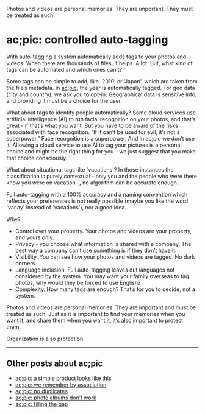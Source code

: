 Photos and videos are personal memories. They are important. They must be treated as such.
# ac;pic: controlled auto-tagging

With auto-tagging a system automatically adds tags to your photos and videos. When there are thousands of files, it helps. A lot. But, what kind of tags can be automated and which ones can’t?

Some tags can be simple to add, like '2019' or 'Japan', which are taken from the file’s metadata. In <a href="https://altocode.nl/pic/" target="_blank">ac;pic</a>, the year is automatically tagged. For geo data (city and country), we ask you to opt-in. Geographical data is sensitive info, and providing it must be a choice for the user.

What about tags to identify people automatically? Some cloud services use artificial intelligence (AI) to run facial recognition on your photos, and that’s great - if that’s what you want. But you have to be aware of the risks associated with face recognition. “If it can’t be used for evil, it’s not a superpower.” Face recognition is a superpower. And in ac;pic we don’t use it. Allowing a cloud service to use AI to tag your pictures is a personal choice and might be the right thing for you - we just suggest that you make that choice consciously.

What about situational tags like 'vacations'? In those instances the classification is purely contextual - only you and the people who were there know you were on vacation -, no algorithm can be accurate enough.

Full auto-tagging with a 100% accuracy and a naming convention which reflects your preferences is not really possible (maybe you like the word 'vacay' instead of 'vacations'), nor a good idea. 

Why? 

- Control over your property. Your photos and videos are your property, and yours only. 
- Privacy - you choose what information is shared with a company. The best way a company can’t use something is if they don’t have it. 
- Visibility. You can see how your photos and videos are tagged. No dark corners. 
- Language inclusion. Full auto-tagging leaves out languages not considered by the system. You may want your family overseas to tag photos, why would they be forced to use English?
- Complexity. How many tags are enough? That’s for you to decide, not a system. 

Photos and videos are personal memories. They are important and must be treated as such. Just as it is important to find your memories when you want it, and share them when you want it, it’s also important to protect them.

Organization is also protection.

---

## Other posts about ac;pic
- <a href="https://altocode.nl/blog/a-simple-product-looks-like-this" target="_blank">ac;pic: a simple product looks like this</a>
- <a href="https://altocode.nl/blog/we-remember-by-association" target="_blank">ac;pic: we remember by association</a> 
- <a href="https://altocode.nl/blog/no-duplicates" target="_blank">ac;pic: no duplicates</a>
- <a href="https://altocode.nl/blog/photo-albums-dont-work" target="_blank">ac;pic: photo albums don’t work</a>
- <a href="https://altocode.nl/blog/filling-the-gap" target="_blank">ac;pic: filling the gap</a> 
